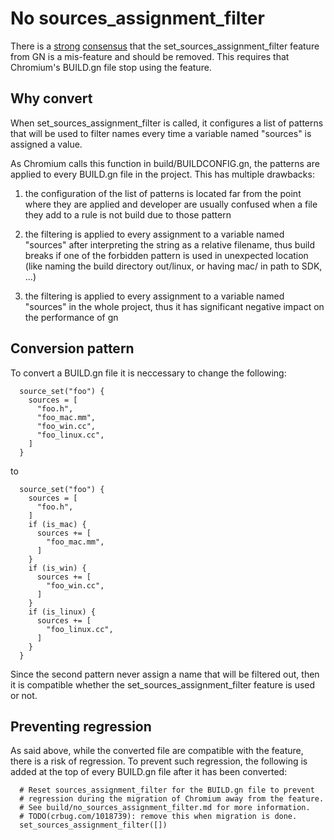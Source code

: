 # No sources_assignment_filter

There is a [strong][0] [consensus][1] that the set_sources_assignment_filter
feature from GN is a mis-feature and should be removed. This requires that
Chromium's BUILD.gn file stop using the feature.

## Why convert

When set_sources_assignment_filter is called, it configures a list of patterns
that will be used to filter names every time a variable named "sources" is
assigned a value.

As Chromium calls this function in build/BUILDCONFIG.gn, the patterns are
applied to every BUILD.gn file in the project. This has multiple drawbacks:

1.  the configuration of the list of patterns is located far from the point
    where they are applied and developer are usually confused when a file
    they add to a rule is not build due to those pattern

2.  the filtering is applied to every assignment to a variable named "sources"
    after interpreting the string as a relative filename, thus build breaks if
    one of the forbidden pattern is used in unexpected location (like naming
    the build directory out/linux, or having mac/ in path to SDK, ...)

3.  the filtering is applied to every assignment to a variable named "sources"
    in the whole project, thus it has significant negative impact on the
    performance of gn

## Conversion pattern

To convert a BUILD.gn file it is neccessary to change the following:

```
  source_set("foo") {
    sources = [
      "foo.h",
      "foo_mac.mm",
      "foo_win.cc",
      "foo_linux.cc",
    ]
  }
```

to

```
  source_set("foo") {
    sources = [
      "foo.h",
    ]
    if (is_mac) {
      sources += [
        "foo_mac.mm",
      ]
    }
    if (is_win) {
      sources += [
        "foo_win.cc",
      ]
    }
    if (is_linux) {
      sources += [
        "foo_linux.cc",
      ]
    }
  }
```

Since the second pattern never assign a name that will be filtered out, then
it is compatible whether the set_sources_assignment_filter feature is used or
not.

## Preventing regression

As said above, while the converted file are compatible with the feature, there
is a risk of regression. To prevent such regression, the following is added at
the top of every BUILD.gn file after it has been converted:

```
  # Reset sources_assignment_filter for the BUILD.gn file to prevent
  # regression during the migration of Chromium away from the feature.
  # See build/no_sources_assignment_filter.md for more information.
  # TODO(crbug.com/1018739): remove this when migration is done.
  set_sources_assignment_filter([])
```

[0]: https://groups.google.com/a/chromium.org/d/topic/chromium-dev/hyLuCU6g2V4/discussion
[1]: https://groups.google.com/a/chromium.org/d/topic/gn-dev/oQcYStl_WkI/discussion
